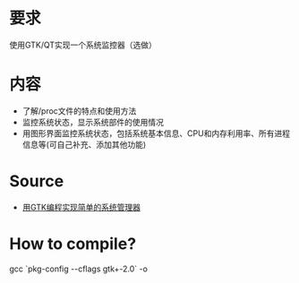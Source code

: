 # 要求
使用GTK/QT实现一个系统监控器（选做）

# 内容
- 了解/proc文件的特点和使用方法
- 监控系统状态，显示系统部件的使用情况
- 用图形界面监控系统状态，包括系统基本信息、CPU和内存利用率、所有进程信息等(可自己补充、添加其他功能)

# Source
- [用GTK编程实现简单的系统管理器](https://blog.csdn.net/creazyapple/article/details/7291572)

# How to compile?
gcc \`pkg-config --cflags gtk+-2.0\` -o <output> <filename>
